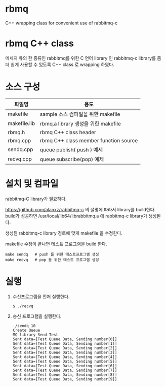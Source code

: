 # rbmq
C++ wrapping class for convenient use of  rabbitmq-c

# rbmq C++ class

메세지 큐의 한 종류인 rabbitmq를 위한   C 언어 library 인   rabbitmq-c  library를  좀더 쉽게 사용할 수 있도록 C++ class 로 wrapping 하였다.



# 소스 구성

| 파일명       | 용도                                  |
| ------------ | ------------------------------------- |
| makefile     | sample 소스 컴파일을 위한 makefile    |
| makefile.lib | rbmq.a library 생성을 위한 makefile   |
| rbmq.h       | rbmq C++ class  header                |
| rbmq.cpp     | rbmq C++ class member function source |
| sendq.cpp    | queue publish( push ) 예제            |
| recvq.cpp    | queue subscribe(pop) 예제             |



# 설치 및 컴파일

rabbitmq-C library가 필요하다. 

https://github.com/alanxz/rabbitmq-c  의 설명에 따라서  library를 build한다.  build가 성공하면 /usr/local/lib64/librabbitmq.a 에   rabbitmq-c library가 생성된다.

생성된 rabbitmq-c library 경로에 맞게 makefile 을 수정한다.

makefile  수정이 끝나면  테스트 프로그램을 build 한다.

```
make sendq   # push 를 위한 테스트프로그램 생성
make recvq   # pop 을 위한 테스트 프로그램 생성
```



# 실행

1. 수신프로그램을 먼저 실행한다.

   ```
   $ ./recvq
   ```

2. 송신 프로그램을 실행한다.

   ```
   ./sendq 10
   Create Queue
   MQ library Send Test
   Sent data=[Test Queue Data, Sending number[0]]
   Sent data=[Test Queue Data, Sending number[1]]
   Sent data=[Test Queue Data, Sending number[2]]
   Sent data=[Test Queue Data, Sending number[3]]
   Sent data=[Test Queue Data, Sending number[4]]
   Sent data=[Test Queue Data, Sending number[5]]
   Sent data=[Test Queue Data, Sending number[6]]
   Sent data=[Test Queue Data, Sending number[7]]
   Sent data=[Test Queue Data, Sending number[8]]
   Sent data=[Test Queue Data, Sending number[9]]
   ```


